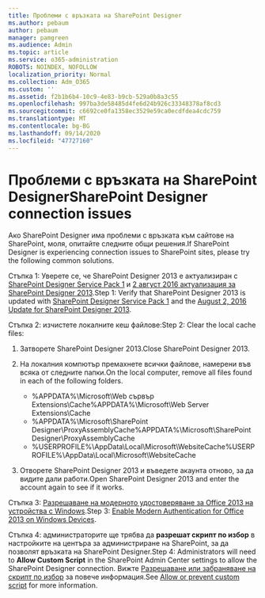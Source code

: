 ```yaml
---
title: Проблеми с връзката на SharePoint Designer
ms.author: pebaum
author: pebaum
manager: pamgreen
ms.audience: Admin
ms.topic: article
ms.service: o365-administration
ROBOTS: NOINDEX, NOFOLLOW
localization_priority: Normal
ms.collection: Adm_O365
ms.custom: ''
ms.assetid: f2b1b6b4-10c9-4e83-b9cb-529a0b8a3c55
ms.openlocfilehash: 997ba3de58485d4fe6d24b926c33348378af8cd3
ms.sourcegitcommit: c6692ce0fa1358ec3529e59ca0ecdfdea4cdc759
ms.translationtype: MT
ms.contentlocale: bg-BG
ms.lasthandoff: 09/14/2020
ms.locfileid: "47727160"
---
```

# <a name="sharepoint-designer-connection-issues"></a><span data-ttu-id="fac36-102">Проблеми с връзката на SharePoint Designer</span><span class="sxs-lookup"><span data-stu-id="fac36-102">SharePoint Designer connection issues</span></span> 

<span data-ttu-id="fac36-103">Ако SharePoint Designer има проблеми с връзката към сайтове на SharePoint, моля, опитайте следните общи решения.</span><span class="sxs-lookup"><span data-stu-id="fac36-103">If SharePoint Designer is experiencing connection issues to SharePoint sites, please try the following common solutions.</span></span>

<span data-ttu-id="fac36-104">Стъпка 1: Уверете се, че SharePoint Designer 2013 е актуализиран с [SharePoint Designer Service Pack 1](https://support.microsoft.com/help/2817441/description-of-microsoft-sharepoint-designer-2013-service-pack-1-sp1) и [2 август 2016 актуализация за SharePoint Designer 2013](https://support.microsoft.com/help/3114721/august-2-2016-update-for-sharepoint-designer-2013-kb3114721).</span><span class="sxs-lookup"><span data-stu-id="fac36-104">Step 1: Verify that SharePoint Designer 2013 is updated with [SharePoint Designer Service Pack 1](https://support.microsoft.com/help/2817441/description-of-microsoft-sharepoint-designer-2013-service-pack-1-sp1) and the [August 2, 2016 Update for SharePoint Designer 2013](https://support.microsoft.com/help/3114721/august-2-2016-update-for-sharepoint-designer-2013-kb3114721).</span></span>



<span data-ttu-id="fac36-105">Стъпка 2: изчистете локалните кеш файлове:</span><span class="sxs-lookup"><span data-stu-id="fac36-105">Step 2: Clear the local cache files:</span></span>

1. <span data-ttu-id="fac36-106">Затворете SharePoint Designer 2013.</span><span class="sxs-lookup"><span data-stu-id="fac36-106">Close SharePoint Designer 2013.</span></span>

2. <span data-ttu-id="fac36-107">На локалния компютър премахнете всички файлове, намерени във всяка от следните папки.</span><span class="sxs-lookup"><span data-stu-id="fac36-107">On the local computer, remove all files found in each of the following folders.</span></span>

    - <span data-ttu-id="fac36-108">%APPDATA%\Microsoft\Web сървър Extensions\Cache</span><span class="sxs-lookup"><span data-stu-id="fac36-108">%APPDATA%\Microsoft\Web Server Extensions\Cache</span></span>
    - <span data-ttu-id="fac36-109">%APPDATA%\Microsoft\SharePoint Designer\ProxyAssemblyCache</span><span class="sxs-lookup"><span data-stu-id="fac36-109">%APPDATA%\Microsoft\SharePoint Designer\ProxyAssemblyCache</span></span>
    - <span data-ttu-id="fac36-110">%USERPROFILE%\AppData\Local\Microsoft\WebsiteCache</span><span class="sxs-lookup"><span data-stu-id="fac36-110">%USERPROFILE%\AppData\Local\Microsoft\WebsiteCache</span></span>

3. <span data-ttu-id="fac36-111">Отворете SharePoint Designer 2013 и въведете акаунта отново, за да видите дали работи.</span><span class="sxs-lookup"><span data-stu-id="fac36-111">Open SharePoint Designer 2013 and enter the account again to see if it works.</span></span>

<span data-ttu-id="fac36-112">Стъпка 3: [Разрешаване на модерното удостоверяване за Office 2013 на устройства с Windows](https://docs.microsoft.com/microsoft-365/admin/security-and-compliance/enable-modern-authentication).</span><span class="sxs-lookup"><span data-stu-id="fac36-112">Step 3: [Enable Modern Authentication for Office 2013 on Windows Devices](https://docs.microsoft.com/microsoft-365/admin/security-and-compliance/enable-modern-authentication).</span></span>

<span data-ttu-id="fac36-113">Стъпка 4: администраторите ще трябва да **разрешат скрипт по избор** в настройките на центъра за администриране на SharePoint, за да позволят връзката на SharePoint Designer.</span><span class="sxs-lookup"><span data-stu-id="fac36-113">Step 4: Administrators will need to **Allow Custom Script** in the SharePoint Admin Center settings to allow the SharePoint Designer connection.</span></span> <span data-ttu-id="fac36-114">Вижте [Разрешаване или забраняване на скрипт по избор](https://docs.microsoft.com/sharepoint/allow-or-prevent-custom-script) за повече информация.</span><span class="sxs-lookup"><span data-stu-id="fac36-114">See [Allow or prevent custom script](https://docs.microsoft.com/sharepoint/allow-or-prevent-custom-script) for more information.</span></span>


